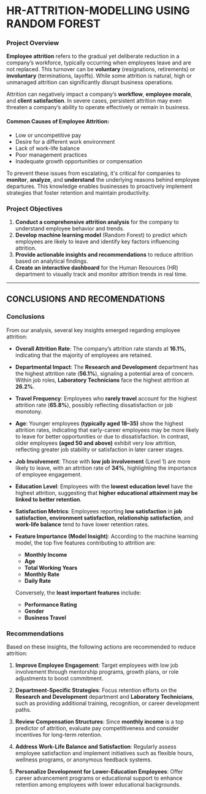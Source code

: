 # **HR-ATTRITION-MODELLING USING RANDOM FOREST**

### **Project Overview**

**Employee attrition** refers to the gradual yet deliberate reduction in a company’s workforce, typically occurring when employees leave and are not replaced. This turnover can be **voluntary** (resignations, retirements) or **involuntary** (terminations, layoffs). While some attrition is natural, high or unmanaged attrition can significantly disrupt business operations.

Attrition can negatively impact a company’s **workflow**, **employee morale**, and **client satisfaction**. In severe cases, persistent attrition may even threaten a company’s ability to operate effectively or remain in business.

#### **Common Causes of Employee Attrition:**

* Low or uncompetitive pay
* Desire for a different work environment
* Lack of work-life balance
* Poor management practices
* Inadequate growth opportunities or compensation

To prevent these issues from escalating, it's critical for companies to **monitor**, **analyze**, and **understand** the underlying reasons behind employee departures. This knowledge enables businesses to proactively implement strategies that foster retention and maintain productivity.


### **Project Objectives**

1. **Conduct a comprehensive attrition analysis** for the company to understand employee behavior and trends.
2. **Develop machine learning model** (Random Forest) to predict which employees are likely to leave and identify key factors influencing attrition.
3. **Provide actionable insights and recommendations** to reduce attrition based on analytical findings.
4. **Create an interactive dashboard** for the Human Resources (HR) department to visually track and monitor attrition trends in real time.

---
## **CONCLUSIONS AND RECOMENDATIONS**

### **Conclusions**

From our analysis, several key insights emerged regarding employee attrition:

* **Overall Attrition Rate**: The company’s attrition rate stands at **16.1%**, indicating that the majority of employees are retained.

* **Departmental Impact**: The **Research and Development** department has the highest attrition rate (**56.1%**), signaling a potential area of concern. Within job roles, **Laboratory Technicians** face the highest attrition at **26.2%**.

* **Travel Frequency**: Employees who **rarely travel** account for the highest attrition rate (**65.8%**), possibly reflecting dissatisfaction or job monotony.

* **Age**: Younger employees **(typically aged 18–35)** show the highest attrition rates, indicating that early-career employees may be more likely to leave for better opportunities or due to dissatisfaction. In contrast, older employees **(aged 50 and above)** exhibit very low attrition, reflecting greater job stability or satisfaction in later career stages.

* **Job Involvement**: Those with **low job involvement** (Level 1) are more likely to leave, with an attrition rate of **34%**, highlighting the importance of employee engagement.

* **Education Level**: Employees with the **lowest education level** have the highest attrition, suggesting that **higher educational attainment may be linked to better retention**.

* **Satisfaction Metrics**: Employees reporting **low satisfaction** in **job satisfaction, environment satisfaction, relationship satisfaction**, and **work-life balance** tend to have lower retention rates.

* **Feature Importance (Model Insight)**: According to the machine learning model, the top five features contributing to attrition are:

  * **Monthly Income**
  * **Age**
  * **Total Working Years**
  * **Monthly Rate**
  * **Daily Rate**

  Conversely, the **least important features** include:

  * **Performance Rating**
  * **Gender**
  * **Business Travel**

### **Recommendations**

Based on these insights, the following actions are recommended to reduce attrition:

1. **Improve Employee Engagement**: Target employees with low job involvement through mentorship programs, growth plans, or role adjustments to boost commitment.

2. **Department-Specific Strategies**: Focus retention efforts on the **Research and Development** department and **Laboratory Technicians**, such as providing additional training, recognition, or career development paths.

3. **Review Compensation Structures**: Since **monthly income** is a top predictor of attrition, evaluate pay competitiveness and consider incentives for long-term retention.

4. **Address Work-Life Balance and Satisfaction**: Regularly assess employee satisfaction and implement initiatives such as flexible hours, wellness programs, or anonymous feedback systems.

5. **Personalize Development for Lower-Education Employees**: Offer career advancement programs or educational support to enhance retention among employees with lower educational backgrounds.



